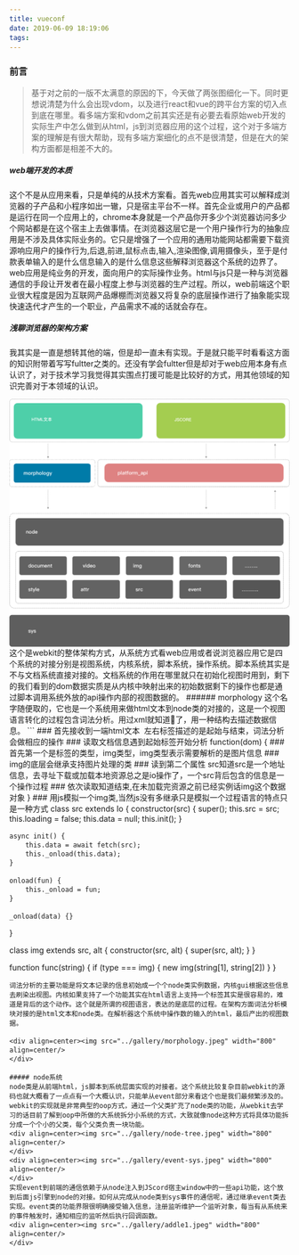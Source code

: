 ```yaml
---
title: vueconf
date: 2019-06-09 18:19:06
tags:
---
```

### 前言
> 基于对之前的一版不太满意的原因的下，今天做了两张图细化一下。同时更想说清楚为什么会出现vdom，以及进行react和vue的跨平台方案的切入点到底在哪里。看多端方案和vdom之前其实还是有必要去看原始web开发的实际生产中怎么做到从html，js到浏览器应用的这个过程，这个对于多端方案的理解是有很大帮助，现有多端方案细化的点不是很清楚，但是在大的架构方面都是相差不大的。

##### web端开发的本质
这个不是从应用来看，只是单纯的从技术方案看。首先web应用其实可以解释成浏览器的子产品和小程序如出一辙，只是宿主平台不一样。首先企业或用户的产品都是运行在同一个应用上的，chrome本身就是一个产品你开多少个浏览器访问多少个网站都是在这个宿主上去做事情。在浏览器这层它是一个用户操作行为的抽象应用是不涉及具体实际业务的。它只是增强了一个应用的通用功能网站都需要下载资源响应用户的操作行为,后退,前进,鼠标点击,输入,渲染图像,调用摄像头，至于是付款表单输入的是什么信息输入的是什么信息这些解释浏览器这个系统的边界了。web应用是纯业务的开发，面向用户的实际操作业务。html与js只是一种与浏览器通信的手段让开发者在最小程度上参与浏览器的生产过程。所以，web前端这个职业很大程度是因为互联网产品爆棚而浏览器又将复杂的底层操作进行了抽象能实现快速迭代才产生的一个职业，产品需求不减的话就会存在。

##### 浅聊浏览器的架构方案
我其实是一直是想转其他的端，但是却一直未有实现。于是就只能平时看看这方面的知识附带着写写fultter之类的。还没有学会fultter但是却对于web应用本身有点认识了，对于技术学习我觉得其实围点打援可能是比较好的方式，用其他领域的知识完善对于本领域的认识。
<div align=center><img src="../gallery/webkit.jpeg" width="800" align=center />
</div>
这个是webkit的整体架构方式，从系统方式看web应用或者说浏览器应用它是四个系统的对接分别是视图系统，内核系统，脚本系统，操作系统。脚本系统其实是不与文档系统直接对接的。文档系统的作用在哪里就只在初始化视图时用到，剩下的我们看到的dom数据实质是从内核中映射出来的初始数据剩下的操作也都是通过脚本调用系统外放的api操作内部的视图数据的。
###### morphology
这个名字随便取的，它也是一个系统用来做html文本到node类的对接的，这是一个视图语言转化的过程包含词法分析。用过xml就知道了，用一种结构去描述数据信息。
```
### 首先接收到一端html文本
<img src="....." alt >
左右标签描述的是起始与结束，词法分析会做相应的操作
### 读取文档信息遇到起始标签开始分析
function(dom) {
    ### 首先第一个是标签的类型，img类型，img类型表示需要解析的是图片信息
    ### img的底层会继承支持图片处理的类
    ### 读到第二个属性 src知道src是一个地址信息，去寻址下载或加载本地资源总之是io操作了，一个src背后包含的信息是一个操作过程
    ### 依次读取知道结束,在未加载完资源之前已经实例话img这个数据对象
}
### 用js模拟一个img类,当然js没有多继承只是模拟一个过程语言的特点只是一种方式
class src extends Io {
    constructor(src) {
        super();
        this.src = src;
        this.loading = false;
        this.data = null;
        this.init();
    }

    async init() {
        this.data = await fetch(src);
        this._onload(this.data);
    }

    onload(fun) {
        this._onload = fun;
    }

    _onload(data) {}

}

class img extends src, alt {
    constructor(src, alt) {
        super(src, alt);
    }
}

function func(string) {
    if (type === img) {
        new img(string[1], string[2])
    }
}
```
词法分析的主要功能是将文本记录的信息初始成一个个node类实例数据，内核gui根据这些信息去刷染出视图。内核如果支持了一个功能其实在html语言上支持一个标签其实是很容易的，难道是背后的这个动作。这个就是所谓的视图语言，表达的是底层的过程。在架构方面词法分析模块对接的是html文本和node类。在解析器这个系统中操作数的输入的html，最后产出的视图数据。

<div align=center><img src="../gallery/morphology.jpeg" width="800" align=center/>
</div>

##### node系统
node类是从前端html，js脚本到系统层面实现的对接者。这个系统比较复杂目前webkit的源码也就大概看了一点点有一个大概认识，只能单从event部分来看这个也是我们最频繁涉及的。webkit的实现就是非常典型的oop方式，通过一个父类扩充了node类的功能，从webkit去学习的话目前了解到oop中所做的大系统拆分小系统的方式，大致就像node这种方式将具体功能拆分成一个个小的父类，每个父类负责一块功能。
<div align=center><img src="../gallery/node-tree.jpeg" width="800" align=center/>
</div>
<div align=center><img src="../gallery/event-sys.jpeg" width="800" align=center/>
</div>
实现event到前端的通信依赖于从node注入到JScord宿主window中的一些api功能，这个放到后面js引擎到node的对接。如何从完成从node类到sys事件的通信呢，通过继承event类去实现。event类的功能界限很明确接受输入信息，注册监听维护一个监听对象，每当有从系统来的事件触发时，通知相应的监听然后执行回调函数。
<div align=center><img src="../gallery/addle1.jpeg" width="800" align=center/>
</div>

